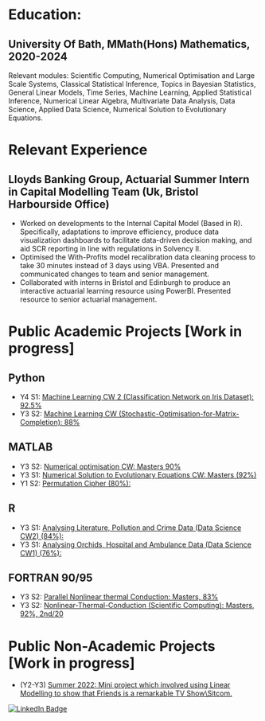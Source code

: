# Education:

## University Of Bath, MMath(Hons) Mathematics, 2020-2024

Relevant modules: Scientific Computing, Numerical Optimisation and Large Scale Systems, Classical 
Statistical Inference, Topics in Bayesian Statistics, General Linear Models, Time Series, Machine 
Learning, Applied Statistical Inference, Numerical Linear Algebra, Multivariate Data Analysis, Data 
Science, Applied Data Science, Numerical Solution to Evolutionary Equations.

# Relevant Experience

## Lloyds Banking Group, Actuarial Summer Intern in Capital Modelling Team (Uk, Bristol Harbourside Office)

- Worked on developments to the Internal Capital Model (Based in R). Specifically, adaptations to improve efficiency, produce data visualization dashboards to facilitate data-driven decision making, and aid SCR reporting in line with regulations in Solvency II.
- Optimised the With-Profits model recalibration data cleaning process to take 30 minutes instead of 3 days using VBA. Presented and communicated changes to team and senior management. 
- Collaborated with interns in Bristol and Edinburgh to produce an interactive actuarial learning resource using PowerBI. Presented resource to senior actuarial management.
 
# Public Academic Projects [Work in progress]

## Python 
- Y4 S1: <a href="https://github.com/HarryLyness/Machine-Learning-2-CW" target="_blank">Machine Learning CW 2 (Classification Network on Iris Dataset): 92.5%</a>
- Y3 S2: <a href="https://github.com/HarryLyness/ML1-Stochastic-Optimisation-for-Matrix-Completion" target="_blank">Machine Learning CW (Stochastic-Optimisation-for-Matrix-Completion): 88%</a>

## MATLAB 

- Y3 S2: <a href="https://github.com/HarryLyness/Numerical-Optimisation-" target="_blank">Numerical optimisation CW: Masters 90%</a> 
- Y3 S1: <a href="https://github.com/HarryLyness/Numerical-Solution-to-Evolutionary-Equations-Coursework" target="_blank"> Numerical Solution to Evolutionary Equations CW: Masters (92%)</a> 
- Y1 S2: <a href="https://github.com/HarryLyness/Permutation-Cipher-2021-" target="_blank">Permutation Cipher (80%):</a>

## R 

- Y3 S1: <a href="https://github.com/HarryLyness/Data-Science-Coursework-2" target="_blank">Analysing Literature, Pollution and Crime Data (Data Science CW2) (84%):</a>
- Y3 S1: <a href="https://github.com/HarryLyness/Data-Science-Coursework-1" target="_blank">Analysing Orchids, Hospital and Ambulance Data (Data Science CW1) (76%):</a>

## FORTRAN 90/95  

- Y3 S2: <a href="https://github.com/HarryLyness/MPI-FORTRAN-90-Nonlinear-Thermal-Conduction" target="_blank">Parallel Nonlinear thermal Conduction: Masters, 83%</a> 
- Y3 S2: <a href="https://github.com/HarryLyness/-Nonlinear-Thermal-Conduction-Quasi--Newton-Methods" target="_blank">Nonlinear-Thermal-Conduction (Scientific Computing): Masters, 92%, 2nd/20</a>

# Public Non-Academic Projects [Work in progress]

 - (Y2-Y3) <a href="https://github.com/HarryLyness/Linear-Modelling-Friends-Sitcom" target="_blank">Summer 2022: Mini project which involved using Linear Modelling to show that Friends is a remarkable TV Show\Sitcom.</a> 

<div id="badges">
  <a href="https://www.linkedin.com/in/harry-lyness/">
    <img src="https://img.shields.io/badge/linkedin-%230077B5.svg?style=for-the-badge&logo=linkedin&logoColor=white" alt="LinkedIn Badge"/>
  </a>
</div>

<!-- ![Top Langs](https://github-readme-stats.vercel.app/api/top-langs/?username=HarryLyness&hide_progress=true) -->


<!--
asdlkmalskdm
![Python](https://img.shields.io/static/v1?logo=python&label=&message=Python&color=36465D&logoColor=AAA&style=flat-square&link=)
![MATLAB](https://img.shields.io/static/v1?logo=MATLAB&label=&message=MATLAB&color=36465D&logoColor=AAA&style=flat-square&link=)
![RStudio](https://img.shields.io/static/v1?logo=R&label=&message=R&color=36465D&logoColor=AAA&style=flat-square&link=)
![FORTRAN](https://img.shields.io/static/v1?logo=FORTRAN&label=&message=FORTRAN&color=36465D&logoColor=AAA&style=flat-square&link=)
![VBA](https://img.shields.io/static/v1?logo=VBA&label=&message=VBA&color=36465D&logoColor=AAA&style=flat-square&link=)
![LaTeX](https://img.shields.io/badge/latex-%23008080.svg?style=for-the-badge&logo=latex&logoColor=white)
<!--
**HarryLyness/HarryLyness** is a ✨ _special_ ✨ repository because its `README.md` (this file) appears on your GitHub profile.
https://ileriayo.github.io/markdown-badges/
Here are some ideas to get you started:

- 🔭 I’m currently working on ...
- 🌱 I’m currently learning ...
- 👯 I’m looking to collaborate on ...
- 🤔 I’m looking for help with ...
- 💬 Ask me about ...
- 📫 How to reach me: ...
- 😄 Pronouns: ...
- ⚡ Fun fact: ...

# Hi, I'm Harry 👋
I'm working towards a Masters Degree in Mathematics. Particular areas of interests include numerical optimisation, machine learning and data science. 

https://github.com/anuraghazra/github-readme-stats

![Top Langs](https://github-readme-stats.vercel.app/api/top-langs/?username=HarryLyness&layout=compact)

![Top Langs](https://github-readme-stats.vercel.app/api/top-langs/?username=HarryLyness&hide=html)
![](https://komarev.com/ghpvc/?username=HarryLyness&color=blue)
![LinkedIn](https://img.shields.io/badge/linkedin-%230077B5.svg?style=for-the-badge&logo=linkedin&logoColor=white) https://www.linkedin.com/in/harry-lyness/
-->
